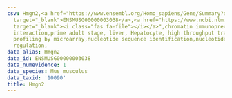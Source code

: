 ```yaml
---
csv: Hmgn2,<a href="https://www.ensembl.org/Homo_sapiens/Gene/Summary?db=core;g=ENSMUSG00000003038"
  target="_blank">ENSMUSG00000003038</a>,<a href="https://www.ncbi.nlm.nih.gov/pubmed/23834426"
  target="_blank"><i class="fas fa-file"></i></a>",chromatin immunoprecipitation assay,direct
  interaction,prime adult stage, liver, Hepatocyte, high throughput transcription
  profiling by microarray,nucleotide sequence identification,nucleotide sequence identification,transcriptional
  regulation,
data_alias: Hmgn2
data_id: ENSMUSG00000003038
data_numevidence: 1
data_species: Mus musculus
data_taxid: '10090'
title: Hmgn2
---
```

